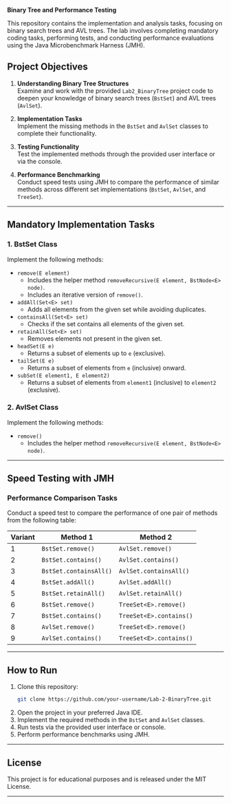 **Binary Tree and Performance Testing**

This repository contains the implementation and analysis tasks, focusing on binary search trees and AVL trees. The lab involves completing mandatory coding tasks, performing tests, and conducting performance evaluations using the Java Microbenchmark Harness (JMH).

## Project Objectives

1. **Understanding Binary Tree Structures**  
   Examine and work with the provided `Lab2_BinaryTree` project code to deepen your knowledge of binary search trees (`BstSet`) and AVL trees (`AvlSet`).

2. **Implementation Tasks**  
   Implement the missing methods in the `BstSet` and `AvlSet` classes to complete their functionality.

3. **Testing Functionality**  
   Test the implemented methods through the provided user interface or via the console.

4. **Performance Benchmarking**  
   Conduct speed tests using JMH to compare the performance of similar methods across different set implementations (`BstSet`, `AvlSet`, and `TreeSet`).

---

## Mandatory Implementation Tasks

### **1. BstSet Class**
Implement the following methods:  
- `remove(E element)`  
  - Includes the helper method `removeRecursive(E element, BstNode<E> node)`.  
  - Includes an iterative version of `remove()`.  
- `addAll(Set<E> set)`  
  - Adds all elements from the given set while avoiding duplicates.  
- `containsAll(Set<E> set)`  
  - Checks if the set contains all elements of the given set.  
- `retainAll(Set<E> set)`  
  - Removes elements not present in the given set.  
- `headSet(E e)`  
  - Returns a subset of elements up to `e` (exclusive).  
- `tailSet(E e)`  
  - Returns a subset of elements from `e` (inclusive) onward.  
- `subSet(E element1, E element2)`  
  - Returns a subset of elements from `element1` (inclusive) to `element2` (exclusive).

### **2. AvlSet Class**
Implement the following methods:  
- `remove()`  
  - Includes the helper method `removeRecursive(E element, BstNode<E> node)`.

---

## Speed Testing with JMH

### **Performance Comparison Tasks**
Conduct a speed test to compare the performance of one pair of methods from the following table:  

| Variant | Method 1                    | Method 2                    |
|---------|-----------------------------|-----------------------------|
| 1       | `BstSet.remove()`           | `AvlSet.remove()`           |
| 2       | `BstSet.contains()`         | `AvlSet.contains()`         |
| 3       | `BstSet.containsAll()`      | `AvlSet.containsAll()`      |
| 4       | `BstSet.addAll()`           | `AvlSet.addAll()`           |
| 5       | `BstSet.retainAll()`        | `AvlSet.retainAll()`        |
| 6       | `BstSet.remove()`           | `TreeSet<E>.remove()`       |
| 7       | `BstSet.contains()`         | `TreeSet<E>.contains()`     |
| 8       | `AvlSet.remove()`           | `TreeSet<E>.remove()`       |
| 9       | `AvlSet.contains()`         | `TreeSet<E>.contains()`     |

---

## How to Run

1. Clone this repository:  
   ```bash
   git clone https://github.com/your-username/Lab-2-BinaryTree.git
   ```
2. Open the project in your preferred Java IDE.
3. Implement the required methods in the `BstSet` and `AvlSet` classes.
4. Run tests via the provided user interface or console.
5. Perform performance benchmarks using JMH.

---

## License

This project is for educational purposes and is released under the MIT License.

---
